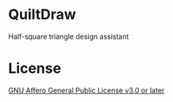 # QuiltDraw

Half-square triangle design assistant

# License

[GNU Affero General Public License v3.0 or later](https://spdx.org/licenses/AGPL-3.0-or-later.html#licenseText)
